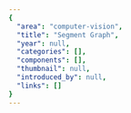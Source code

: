 ```yaml
---
{
  "area": "computer-vision",
  "title": "Segment Graph",
  "year": null,
  "categories": [],
  "components": [],
  "thumbnail": null,
  "introduced_by": null,
  "links": []
}
---
```

